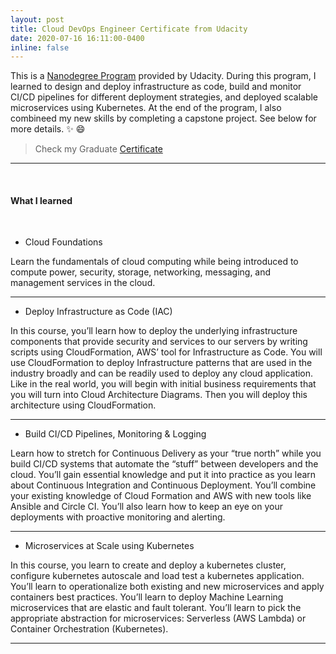 ```yaml
---
layout: post
title: Cloud DevOps Engineer Certificate from Udacity
date: 2020-07-16 16:11:00-0400
inline: false
---
```


This is a <a href="https://www.udacity.com/course/cloud-dev-ops-nanodegree--nd9991">Nanodegree Program</a> provided by Udacity. During this program, I learned to design and deploy infrastructure as code, build and monitor CI/CD pipelines for different deployment strategies, and deployed scalable microservices using Kubernetes. At the end of the program, I also combineed my new skills by completing a capstone project. See below for more details. :sparkles: :smile:

> Check my Graduate <a href="https://graduation.udacity.com/confirm/RTTSRJKE">Certificate</a>


***
&nbsp;
#### What I learned
&nbsp;

<ul>
    <li>Cloud Foundations</li>
</ul>

Learn the fundamentals of cloud computing while being introduced to compute power, security, storage, networking, messaging, and management services in the cloud.

***

<ul>
    <li>Deploy Infrastructure as Code (IAC)</li>
</ul>

In this course, you’ll learn how to deploy the underlying infrastructure components that provide security and services to our servers by writing scripts using CloudFormation, AWS’ tool for Infrastructure as Code. You will use CloudFormation to deploy Infrastructure patterns that are used in the industry broadly and can be readily used to deploy any cloud application. Like in the real world, you will begin with initial business requirements that you will turn into Cloud Architecture Diagrams. Then you will deploy this architecture using CloudFormation.

***

<ul>
    <li>Build CI/CD Pipelines, Monitoring & Logging</li>
</ul>

Learn how to stretch for Continuous Delivery as your “true north” while you build CI/CD systems that automate the “stuff” between developers and the cloud. You’ll gain essential knowledge and put it into practice as you learn about Continuous Integration and Continuous Deployment. You’ll combine your existing knowledge of Cloud Formation and AWS with new tools like Ansible and Circle CI. You’ll also learn how to keep an eye on your deployments with proactive monitoring and alerting.


***

<ul>
    <li>Microservices at Scale using Kubernetes</li>
</ul>

In this course, you learn to create and deploy a kubernetes cluster, configure kubernetes autoscale and load test a kubernetes application. You’ll learn to operationalize both existing and new microservices and apply containers best practices. You’ll learn to deploy Machine Learning microservices that are elastic and fault tolerant. You’ll learn to pick the appropriate abstraction for microservices: Serverless (AWS Lambda) or Container Orchestration (Kubernetes).

***


